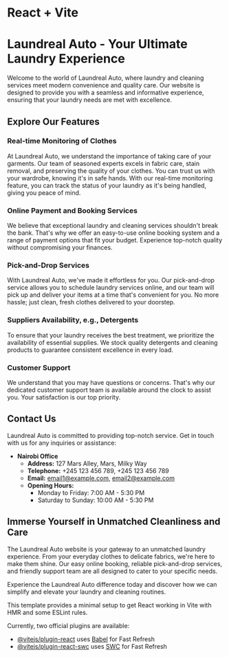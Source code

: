 # React + Vite

# Laundreal Auto - Your Ultimate Laundry Experience
Welcome to the world of Laundreal Auto, where laundry and cleaning services meet modern convenience and quality care. Our website is designed to provide you with a seamless and informative experience, ensuring that your laundry needs are met with excellence.

## Explore Our Features

### Real-time Monitoring of Clothes
At Laundreal Auto, we understand the importance of taking care of your garments. Our team of seasoned experts excels in fabric care, stain removal, and preserving the quality of your clothes. You can trust us with your wardrobe, knowing it's in safe hands. With our real-time monitoring feature, you can track the status of your laundry as it's being handled, giving you peace of mind.

### Online Payment and Booking Services
We believe that exceptional laundry and cleaning services shouldn't break the bank. That's why we offer an easy-to-use online booking system and a range of payment options that fit your budget. Experience top-notch quality without compromising your finances.

### Pick-and-Drop Services
With Laundreal Auto, we've made it effortless for you. Our pick-and-drop service allows you to schedule laundry services online, and our team will pick up and deliver your items at a time that's convenient for you. No more hassle; just clean, fresh clothes delivered to your doorstep.

### Suppliers Availability, e.g., Detergents
To ensure that your laundry receives the best treatment, we prioritize the availability of essential supplies. We stock quality detergents and cleaning products to guarantee consistent excellence in every load.

### Customer Support
We understand that you may have questions or concerns. That's why our dedicated customer support team is available around the clock to assist you. Your satisfaction is our top priority.

## Contact Us
Laundreal Auto is committed to providing top-notch service. Get in touch with us for any inquiries or assistance:

- **Nairobi Office**
  - **Address:** 127 Mars Alley, Mars, Milky Way
  - **Telephone:** +245 123 456 789, +245 123 456 789
  - **Email:** [email1@example.com](mailto:email1@example.com), [email2@example.com](mailto:email2@example.com)
  - **Opening Hours:**
    - Monday to Friday: 7:00 AM - 5:30 PM
    - Saturday to Sunday: 10:00 AM - 5:30 PM

## Immerse Yourself in Unmatched Cleanliness and Care
The Laundreal Auto website is your gateway to an unmatched laundry experience. From your everyday clothes to delicate fabrics, we're here to make them shine. Our easy online booking, reliable pick-and-drop services, and friendly support team are all designed to cater to your specific needs.

Experience the Laundreal Auto difference today and discover how we can simplify and elevate your laundry and cleaning routines.


This template provides a minimal setup to get React working in Vite with HMR and some ESLint rules.

Currently, two official plugins are available:

- [@vitejs/plugin-react](https://github.com/vitejs/vite-plugin-react/blob/main/packages/plugin-react/README.md) uses [Babel](https://babeljs.io/) for Fast Refresh
- [@vitejs/plugin-react-swc](https://github.com/vitejs/vite-plugin-react-swc) uses [SWC](https://swc.rs/) for Fast Refresh
